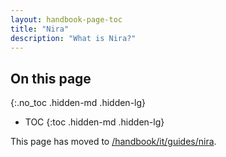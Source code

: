 ```yaml
---
layout: handbook-page-toc
title: "Nira"
description: "What is Nira?"
---
```

<link rel="stylesheet" type="text/css" href="/stylesheets/biztech.css" />

## On this page
{:.no_toc .hidden-md .hidden-lg}

- TOC
{:toc .hidden-md .hidden-lg}

This page has moved to [/handbook/it/guides/nira](/handbook/it/guides/nira).

